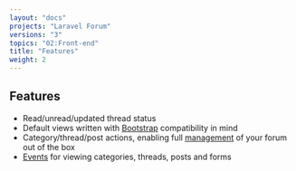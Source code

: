 ```yaml
---
layout: "docs"
projects: "Laravel Forum"
versions: "3"
topics: "02:Front-end"
title: "Features"
weight: 2
---
```


## Features

* Read/unread/updated thread status
* Default views written with [Bootstrap](http://getbootstrap.com/) compatibility in mind
* Category/thread/post actions, enabling full [management](/docs/laravel-forum/3/front-end/management/) of your forum out of the box
* [Events](http://laravel.com/docs/5.1/events) for viewing categories, threads, posts and forms
